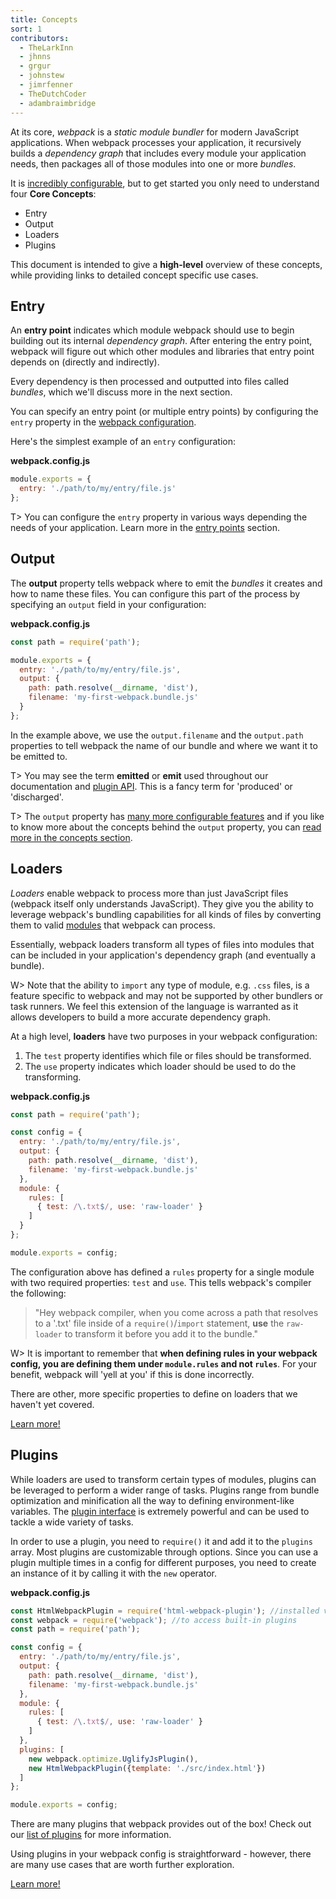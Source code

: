 ```yaml
---
title: Concepts
sort: 1
contributors:
  - TheLarkInn
  - jhnns
  - grgur
  - johnstew
  - jimrfenner
  - TheDutchCoder
  - adambraimbridge
---
```


At its core, *webpack* is a _static module bundler_ for modern JavaScript applications. When webpack processes your application, it recursively builds a _dependency graph_ that includes every module your application needs, then packages all of those modules into one or more _bundles_.

It is [incredibly configurable](/configuration), but to get started you only need to understand four **Core Concepts**:

- Entry
- Output
- Loaders
- Plugins

This document is intended to give a **high-level** overview of these concepts, while providing links to detailed concept specific use cases.


## Entry

An **entry point** indicates which module webpack should use to begin building out its internal *dependency graph*. After entering the entry point, webpack will figure out which other modules and libraries that entry point depends on (directly and indirectly).

Every dependency is then processed and outputted into files called *bundles*, which we'll discuss more in the next section.

You can specify an entry point (or multiple entry points) by configuring the `entry` property in the [webpack configuration](/configuration).

Here's the simplest example of an `entry` configuration:

__webpack.config.js__

``` js
module.exports = {
  entry: './path/to/my/entry/file.js'
};
```

T> You can configure the `entry` property in various ways depending the needs of your application. Learn more in the [entry points](/concepts/entry-points) section.


## Output

The **output** property tells webpack where to emit the *bundles* it creates and how to name these files. You can configure this part of the process by specifying an `output` field in your configuration:

__webpack.config.js__

```javascript
const path = require('path');

module.exports = {
  entry: './path/to/my/entry/file.js',
  output: {
    path: path.resolve(__dirname, 'dist'),
    filename: 'my-first-webpack.bundle.js'
  }
};
```

In the example above, we use the `output.filename` and the `output.path` properties to tell webpack the name of our bundle and where we want it to be emitted to.

T> You may see the term **emitted** or **emit** used throughout our documentation and [plugin API](/api/plugins). This is a fancy term for 'produced' or 'discharged'.

T> The `output` property has [many more configurable features](/configuration/output) and if you like to know more about the concepts behind the `output` property, you can [read more in the concepts section](/concepts/output).


## Loaders

*Loaders* enable webpack to process more than just JavaScript files (webpack itself only understands JavaScript). They give you the ability to leverage webpack's bundling capabilities for all kinds of files by converting them to valid [modules](/concepts/modules) that webpack can process.

Essentially, webpack loaders transform all types of files into modules that can be included in your application's dependency graph (and eventually a bundle).

W> Note that the ability to `import` any type of module, e.g. `.css` files, is a feature specific to webpack and may not be supported by other bundlers or task runners. We feel this extension of the language is warranted as it allows developers to build a more accurate dependency graph.

At a high level, __loaders__ have two purposes in your webpack configuration:

1. The `test` property identifies which file or files should be transformed.
2. The `use` property indicates which loader should be used to do the transforming.

__webpack.config.js__

```javascript
const path = require('path');

const config = {
  entry: './path/to/my/entry/file.js',
  output: {
    path: path.resolve(__dirname, 'dist'),
    filename: 'my-first-webpack.bundle.js'
  },
  module: {
    rules: [
      { test: /\.txt$/, use: 'raw-loader' }
    ]
  }
};

module.exports = config;
```

The configuration above has defined a `rules` property for a single module with two required properties: `test` and `use`. This tells webpack's compiler the following:

> "Hey webpack compiler, when you come across a path that resolves to a '.txt' file inside of a `require()`/`import` statement, **use** the `raw-loader` to transform it before you add it to the bundle."

W> It is important to remember that **when defining rules in your webpack config, you are defining them under `module.rules` and not `rules`**. For your benefit, webpack will 'yell at you' if this is done incorrectly.

There are other, more specific properties to define on loaders that we haven't yet covered.

[Learn more!](/concepts/loaders)


## Plugins

While loaders are used to transform certain types of modules, plugins can be leveraged to perform a wider range of tasks. Plugins range from bundle optimization and minification all the way to defining environment-like variables. The [plugin interface](/api/plugins) is extremely powerful and can be used to tackle a wide variety of tasks.

In order to use a plugin, you need to `require()` it and add it to the `plugins` array. Most plugins are customizable through options. Since you can use a plugin multiple times in a config for different purposes, you need to create an instance of it by calling it with the `new` operator.

**webpack.config.js**

```javascript
const HtmlWebpackPlugin = require('html-webpack-plugin'); //installed via npm
const webpack = require('webpack'); //to access built-in plugins
const path = require('path');

const config = {
  entry: './path/to/my/entry/file.js',
  output: {
    path: path.resolve(__dirname, 'dist'),
    filename: 'my-first-webpack.bundle.js'
  },
  module: {
    rules: [
      { test: /\.txt$/, use: 'raw-loader' }
    ]
  },
  plugins: [
    new webpack.optimize.UglifyJsPlugin(),
    new HtmlWebpackPlugin({template: './src/index.html'})
  ]
};

module.exports = config;
```

There are many plugins that webpack provides out of the box! Check out our [list of plugins](/plugins) for more information.

Using plugins in your webpack config is straightforward - however, there are many use cases that are worth further exploration.

[Learn more!](/concepts/plugins)
